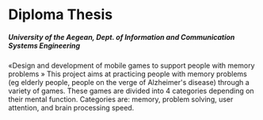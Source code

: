 
# Diploma Thesis
<h5>University of the Aegean, Dept. of Information and Communication Systems Engineering</h5>

«Design and development of mobile games to support people with memory problems »
This project aims at practicing people with memory problems (eg elderly people, people on the verge of Alzheimer's disease) through a variety of games. These games are divided into 4 categories depending on their mental function. Categories are: memory, problem solving, user attention, and brain processing speed.


